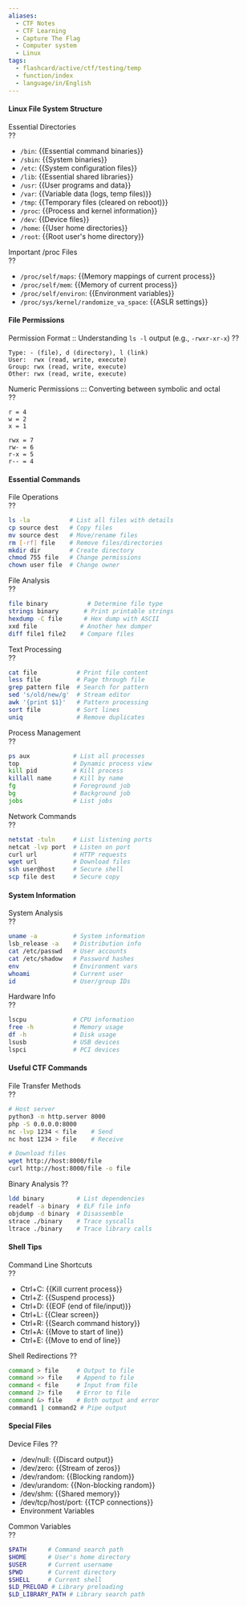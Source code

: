 ```yaml
---
aliases:
  - CTF Notes
  - CTF Learning
  - Capture The Flag
  - Computer system
  - Linux
tags:
  - flashcard/active/ctf/testing/temp
  - function/index
  - language/in/English
---
```


#### Linux File System Structure  
Essential Directories   
??
- `/bin`: {{Essential command binaries}}
- `/sbin`: {{System binaries}}
- `/etc`: {{System configuration files}}
- `/lib`: {{Essential shared libraries}}
- `/usr`: {{User programs and data}}
- `/var`: {{Variable data (logs, temp files)}}
- `/tmp`: {{Temporary files (cleared on reboot)}}
- `/proc`: {{Process and kernel information}}
- `/dev`: {{Device files}}
- `/home`: {{User home directories}}
- `/root`: {{Root user's home directory}}

Important /proc Files   
??
- `/proc/self/maps`: {{Memory mappings of current process}}
- `/proc/self/mem`: {{Memory of current process}}
- `/proc/self/environ`: {{Environment variables}}
- `/proc/sys/kernel/randomize_va_space`: {{ASLR settings}}

#### File Permissions
Permission Format :: Understanding `ls -l` output (e.g., `-rwxr-xr-x`)
??
```text
Type: - (file), d (directory), l (link)
User:  rwx (read, write, execute)
Group: rwx (read, write, execute)
Other: rwx (read, write, execute)
```

Numeric Permissions ::: Converting between symbolic and octal    
??    
```text
r = 4
w = 2
x = 1

rwx = 7
rw- = 6
r-x = 5
r-- = 4
```

#### Essential Commands
File Operations    
??  
```bash
ls -la           # List all files with details
cp source dest   # Copy files
mv source dest   # Move/rename files
rm [-rf] file    # Remove files/directories
mkdir dir        # Create directory
chmod 755 file   # Change permissions
chown user file  # Change owner
```

File Analysis   
??  
```bash
file binary           # Determine file type
strings binary       # Print printable strings
hexdump -C file      # Hex dump with ASCII
xxd file            # Another hex dumper
diff file1 file2    # Compare files
```

Text Processing   
??  
```bash
cat file           # Print file content
less file          # Page through file
grep pattern file  # Search for pattern
sed 's/old/new/g'  # Stream editor
awk '{print $1}'   # Pattern processing
sort file          # Sort lines
uniq               # Remove duplicates
```

Process Management   
??  
```bash
ps aux            # List all processes
top               # Dynamic process view
kill pid          # Kill process
killall name      # Kill by name
fg                # Foreground job
bg                # Background job
jobs              # List jobs
```

Network Commands   
??  
```bash
netstat -tuln     # List listening ports
netcat -lvp port  # Listen on port
curl url          # HTTP requests
wget url          # Download files
ssh user@host     # Secure shell
scp file dest     # Secure copy
```

#### System Information
System Analysis   
??  
```bash
uname -a          # System information
lsb_release -a    # Distribution info
cat /etc/passwd   # User accounts
cat /etc/shadow   # Password hashes
env               # Environment vars
whoami            # Current user
id                # User/group IDs
```

Hardware Info   
??  
```bash
lscpu             # CPU information
free -h           # Memory usage
df -h             # Disk usage
lsusb             # USB devices
lspci             # PCI devices
```

#### Useful CTF Commands
File Transfer Methods   
??  
```bash
# Host server
python3 -m http.server 8000
php -S 0.0.0.0:8000
nc -lvp 1234 < file    # Send
nc host 1234 > file    # Receive

# Download files
wget http://host:8000/file
curl http://host:8000/file -o file
```

Binary Analysis
??
```bash
ldd binary         # List dependencies
readelf -a binary  # ELF file info
objdump -d binary  # Disassemble
strace ./binary    # Trace syscalls
ltrace ./binary    # Trace library calls
```
<!--SR:!2024-12-09,1,228-->

#### Shell Tips
Command Line Shortcuts   
??  

- Ctrl+C: {{Kill current process}}
- Ctrl+Z: {{Suspend process}}
- Ctrl+D: {{EOF (end of file/input)}}
- Ctrl+L: {{Clear screen}}
- Ctrl+R: {{Search command history}}
- Ctrl+A: {{Move to start of line}}
- Ctrl+E: {{Move to end of line}} <!--SR:!2000-01-01,1,250!2000-01-01,1,250!2000-01-01,1,250!2024-12-09,1,210!2000-01-01,1,250!2000-01-01,1,250!2000-01-01,1,250-->

Shell Redirections
??
```bash
command > file     # Output to file
command >> file    # Append to file
command < file     # Input from file
command 2> file    # Error to file
command &> file    # Both output and error
command1 | command2 # Pipe output
```
<!--SR:!2024-12-09,1,228-->

#### Special Files
Device Files 
??

- /dev/null: {{Discard output}}
- /dev/zero: {{Stream of zeros}}
- /dev/random: {{Blocking random}}
- /dev/urandom: {{Non-blocking random}}
- /dev/shm: {{Shared memory}}
- /dev/tcp/host/port: {{TCP connections}}
- Environment Variables <!--SR:!2000-01-01,1,250!2000-01-01,1,250!2024-12-09,1,222!2000-01-01,1,250!2000-01-01,1,250!2000-01-01,1,250-->

Common Variables   
??  
```bash
$PATH      # Command search path
$HOME      # User's home directory
$USER      # Current username
$PWD       # Current directory
$SHELL     # Current shell
$LD_PRELOAD # Library preloading
$LD_LIBRARY_PATH # Library search path
```
